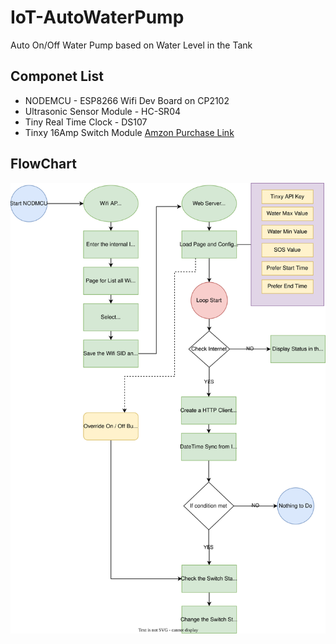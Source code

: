 # IoT-AutoWaterPump
Auto On/Off Water Pump based on Water Level in the Tank

## Componet List
* NODEMCU - ESP8266 Wifi Dev Board on CP2102
* Ultrasonic Sensor Module - HC-SR04
* Tiny Real Time Clock - DS107
* Tinxy 16Amp Switch Module [Amzon Purchase Link](https://amzn.eu/d/gcDJs8O)

## FlowChart
![This is an image](https://github.com/dijin123/IoT-AutoWaterPump/blob/main/Flow%20Diagram.drawio.svg)


